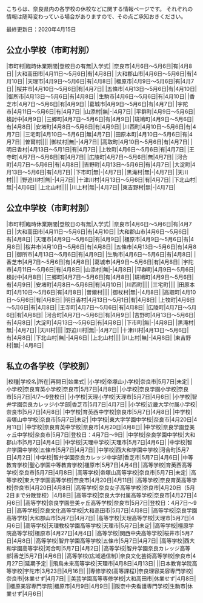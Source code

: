 こちらは、奈良県内の各学校の休校などに関する情報ページです。
それぞれの情報は随時変わっている場合がありますので、その点ご承知おきください。

最終更新日：2020年4月15日

## 公立小学校（市町村別）

|市町村|臨時休業期間|登校日の有無|入学式|
|奈良市|4月6日～5月6日|有|4月8日|
|大和高田市|4月11日～5月6日|有|4月8日|
|大和郡山市|4月6日～5月6日|有|4月10日|
|天理市|4月9日～5月6日|有|4月8日|
|橿原市|4月9日～5月6日|有|4月7日|
|桜井市|4月10日～5月6日|有|4月7日|
|五條市|4月13日～5月6日|有|4月10日|
|御所市|4月13日～5月6日|有|4月8日|
|生駒市|4月6日～5月6日|有|4月10日|
|香芝市|4月7日～5月6日|有|4月9日|
|葛城市|4月9日～5月6日|有|4月7日|
|宇陀市|4月11日～5月6日|有|4月7日|
|山添村|無|-|4月7日|
|平群町|4月9日～5月6日|検討中|4月9日|
|三郷町|4月7日～5月6日|有|4月9日|
|斑鳩町|4月9日～5月6日|有|4月8日|
|安堵町|4月8日～5月6日|有|4月9日|
|川西町|4月10日～5月6日|有|4月7日|
|三宅町|4月10日～5月6日|無|4月7日|
|田原本町|4月10日～5月6日|有|4月7日|
|曽爾村||||
|御杖村|無|-|4月7日|
|高取町|4月10日～5月6日|有|4月7日|
|明日香村|4月13日～5月1日|有|4月7日|
|上牧町|4月6日～5月6日|有|4月7日|
|王寺町|4月7日～5月6日|有|4月7日|
|広陵町|4月7日～5月6日|無|4月7日|
|河合町|4月7日～5月6日|有|4月8日|
|吉野町|4月13日～5月6日|有|4月7日|
|大淀町|4月13日～5月6日|有|4月7日|
|下市町|無|-|4月7日|
|黒滝村|無|-|4月7日|
|天川村||||
|野迫川村|無|-|4月7日|
|十津川村|4月13日～5月6日|有|4月7日|
|下北山村|無|-|4月6日|
|上北山村||||
|川上村|無|-|4月7日|
|東吉野村|無|-|4月7日|

## 公立中学校（市町村別）

|市町村|臨時休業期間|登校日の有無|入学式|
|奈良市|4月6日～5月6日|有|4月7日|
|大和高田市|4月11日～5月6日|有|4月10日|
|大和郡山市|4月6日～5月6日|有|4月8日|
|天理市|4月9日～5月6日|有|4月9日|
|橿原市|4月9日～5月6日|有|4月8日|
|桜井市|4月10日～5月6日|有|4月8日|
|五條市|4月13日～5月6日|有|4月8日|
|御所市|4月13日～5月6日|有|4月9日|
|生駒市|4月6日～5月6日|有|4月8日|
|香芝市|4月7日～5月6日|有|4月8日|
|葛城市|4月9日～5月6日|有|4月8日|
|宇陀市|4月11日～5月6日|有|4月8日|
|山添村|無|-|4月8日|
|平群町|4月9日～5月6日|検討中|4月8日|
|三郷町|4月7日～5月6日|有|4月8日|
|斑鳩町|4月9日～5月6日|有|4月9日|
|安堵町|4月8日～5月6日|有|4月10日|
|川西町||||
|三宅町||||
|田原本町|4月10日～5月6日|有|4月8日|
|曽爾村||||
|御杖村|無|-|4月8日|
|高取町|4月10日～5月6日|有|4月8日|
|明日香村|4月13日～5月1日|有|4月8日|
|上牧町|4月6日～5月6日|有|4月8日|
|王寺町|4月7日～5月6日|有|4月8日|
|広陵町|4月7日～5月6日|有|4月8日|
|河合町|4月7日～5月6日|有|4月9日|
|吉野町|4月13日～5月6日|有|4月8日|
|大淀町|4月13日～5月6日|有|4月8日|
|下市町|無|-|4月8日|
|黒滝村|無|-|4月7日|
|天川村||||
|野迫川村|無|-|4月7日|
|十津川村|4月13日～5月6日|有|4月8日|
|下北山村|無|-|4月6日|
|上北山村||||
|川上村|無|-|4月8日|
|東吉野村|無|-|4月8日|

## 私立の各学校（学校別）

|校種|学校名|所在|再開日|始業式|
|小学校|帝塚山小学校|奈良市|5月7日|未定|
|小学校|奈良育英小学校|奈良市|5月7日|4月8日|
|小学校|奈良学園小学校|奈良市|5月7日|4/7～9登校日|
|小学校|天理小学校|天理市|5月7日|4月6日|
|小学校|智弁学園奈良カレッジ小学部|香芝市|5月7日|4月7日|
|小学校|近畿大学付属小学校|奈良市|5月7日|4月8日|
|中学校|育英西中学校|奈良市|5月7日|4月8日|
|中学校|帝塚山中学校|奈良市|5月7日|未定|
|中学校|東大字学園中学校|奈良市|4月20日|4月11日|
|中学校|奈良育英中学校|奈良市|4月20日|4月8日|
|中学校|奈良学園登美ヶ丘中学校|奈良市|5月7日|登校日：4月7日～9日|
|中学校|奈良学園中学校|大和郡山市|5月7日|4月4日|
|中学校|天理中学校|天理市|5月7日|4月6日|
|中学校|智弁学園中学校|五條市|5月7日|4月7日|
|中学校|西大和学園中学校|河合町|5月7日|4月2日|
|中学校|智弁学園奈良カレッジ中学部|香芝市|5月7日|4月6日|
|中等教育学校|聖心学園中等教育学校|橿原市|5月7日|4月4日|
|高等学校|育英西高等学校|奈良市|5月7日|4月8日|
|高等学校|帝塚山高等学校|奈良市|5月7日|未定|
|高等学校|東大字学園高等学校|奈良市|4月20日|4月11日|
|高等学校|奈良育英高等学校|奈良市|4月20日|4月8日|
|高等学校|奈良女子高等学校|奈良市|4月20日（5月2日まで分散登校）|4月8日|
|高等学校|奈良大学付属高等学校|奈良市|4月27日|4月6日|
|高等学校|奈良学園登美ヶ丘高等学校|奈良市|5月7日|登校日：4月7日～9日|
|高等学校|奈良文化高等学校|大和高田市|5月7日|4月8日|
|高等学校|奈良学園高等学校|大和郡山市|5月7日|4月7日|
|高等学校|天理高等学校|天理市|5月7日|4月6日|
|高等学校|天理教校学園高等学校|天理市|5月7日|未定|
|高等学校|橿原学院高等学校|橿原市|4月27日|4月4日|
|高等学校|関西中央高等学校|桜井市|5月7日|4月8日|
|高等学校|智弁学園高等学校|五條市|5月7日|4月7日|
|高等学校|西大和学園高等学校|河合町|5月7日|4月2日|
|高等学校|智弁学園奈良カレッジ高等部|香芝|5月7日|4月6日|
|高等学校(広域通信制)|奈良文化芸術高等学校|奈良市|4月27日|延期予定|
||飛鳥未来高等学校|天理市|4月8日|4月13日|
||日本教育学院高等学校|宇陀市|3月23日|4月16日|
||専修学校(高等課程)|奈良理容美容専門学校|奈良市|休業せず|4月7日|
||美芸学園高等専修学校|大和高田市|休業せず|4月8日|
||橿原美容専門学院|橿原市|4月9日|4月9日|
||阪奈中央看護専門学校|生駒市|休業せず|4月6日|
